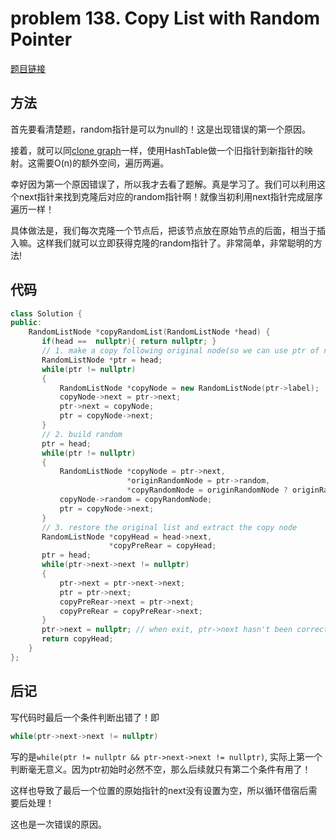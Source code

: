# problem 138. Copy List with Random Pointer

[题目链接](https://leetcode.com/problems/copy-list-with-random-pointer/)

## 方法

首先要看清楚题，random指针是可以为null的！这是出现错误的第一个原因。

接着，就可以同[clone graph](prob133clonegraph.md)一样，使用HashTable做一个旧指针到新指针的映射。这需要O(n)的额外空间，遍历两遍。

幸好因为第一个原因错误了，所以我才去看了题解。真是学习了。我们可以利用这个next指针来找到克隆后对应的random指针啊！就像当初利用next指针完成层序遍历一样！

具体做法是，我们每次克隆一个节点后，把该节点放在原始节点的后面，相当于插入嘛。这样我们就可以立即获得克隆的random指针了。非常简单，非常聪明的方法!

## 代码

```C++
class Solution {
public:
    RandomListNode *copyRandomList(RandomListNode *head) {
       if(head ==  nullptr){ return nullptr; }
       // 1. make a copy following original node(so we can use ptr of next !)
       RandomListNode *ptr = head;
       while(ptr != nullptr)
       {
           RandomListNode *copyNode = new RandomListNode(ptr->label);
           copyNode->next = ptr->next;
           ptr->next = copyNode;
           ptr = copyNode->next;
       }
       // 2. build random
       ptr = head;
       while(ptr != nullptr)
       {
           RandomListNode *copyNode = ptr->next,
                          *originRandomNode = ptr->random,
                          *copyRandomNode = originRandomNode ? originRandomNode->next : nullptr;
           copyNode->random = copyRandomNode;
           ptr = copyNode->next;
       }
       // 3. restore the original list and extract the copy node
       RandomListNode *copyHead = head->next,
                      *copyPreRear = copyHead;
       ptr = head;
       while(ptr->next->next != nullptr)
       {
           ptr->next = ptr->next->next;
           ptr = ptr->next;
           copyPreRear->next = ptr->next;
           copyPreRear = copyPreRear->next;
       }
       ptr->next = nullptr; // when exit, ptr->next hasn't been correct
       return copyHead;
    }
};
```

## 后记

写代码时最后一个条件判断出错了！即

```C++
while(ptr->next->next != nullptr)
```

写的是`while(ptr != nullptr && ptr->next->next != nullptr)`, 实际上第一个判断毫无意义。因为ptr初始时必然不空，那么后续就只有第二个条件有用了！

这样也导致了最后一个位置的原始指针的next没有设置为空，所以循环借宿后需要后处理！

这也是一次错误的原因。